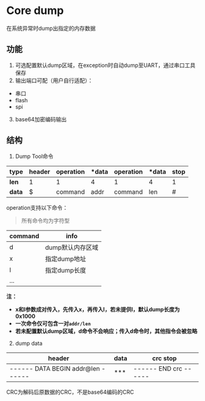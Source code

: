 <!--
Copyright (c) 2016-2022 Bouffalolab.

This file is part of
    *** Bouffalolab Software Dev Kit ***
     (see www.bouffalolab.com).

Redistribution and use in source and binary forms, with or without modification,
are permitted provided that the following conditions are met:
  1. Redistributions of source code must retain the above copyright notice,
     this list of conditions and the following disclaimer.
  2. Redistributions in binary form must reproduce the above copyright notice,
     this list of conditions and the following disclaimer in the documentation
     and/or other materials provided with the distribution.
  3. Neither the name of Bouffalo Lab nor the names of its contributors
     may be used to endorse or promote products derived from this software
     without specific prior written permission.

THIS SOFTWARE IS PROVIDED BY THE COPYRIGHT HOLDERS AND CONTRIBUTORS "AS IS"
AND ANY EXPRESS OR IMPLIED WARRANTIES, INCLUDING, BUT NOT LIMITED TO, THE
IMPLIED WARRANTIES OF MERCHANTABILITY AND FITNESS FOR A PARTICULAR PURPOSE ARE
DISCLAIMED. IN NO EVENT SHALL THE COPYRIGHT HOLDER OR CONTRIBUTORS BE LIABLE
FOR ANY DIRECT, INDIRECT, INCIDENTAL, SPECIAL, EXEMPLARY, OR CONSEQUENTIAL
DAMAGES (INCLUDING, BUT NOT LIMITED TO, PROCUREMENT OF SUBSTITUTE GOODS OR
SERVICES; LOSS OF USE, DATA, OR PROFITS; OR BUSINESS INTERRUPTION) HOWEVER
CAUSED AND ON ANY THEORY OF LIABILITY, WHETHER IN CONTRACT, STRICT LIABILITY,
OR TORT (INCLUDING NEGLIGENCE OR OTHERWISE) ARISING IN ANY WAY OUT OF THE USE
OF THIS SOFTWARE, EVEN IF ADVISED OF THE POSSIBILITY OF SUCH DAMAGE.
-->
# Core dump

在系统异常时dump出指定的内存数据

## 功能

1. 可选配置默认dump区域，在exception时自动dump至UART，通过串口工具保存
2. 输出端口可配（用户自行适配）：
  - 串口
  - flash
  - spi

3. base64加密编码输出

## 结构

1. Dump Tool命令


| type     | header | operation | *data | operation | *data | stop |
| -------- | ------ | --------- | ----- | --------- | ----- | ---- |
| **len**  | 1      | 1         | 4     | 1         | 4     | 1    |
| **data** | $      | command   | addr  | command   | len   | #    |

operation支持以下命令：

> 所有命令均为字符型

| command | info             |
| ------- | ---------------- |
| d       | dump默认内存区域 |
| x       | 指定dump地址     |
| l       | 指定dump长度     |
| ...     |                  |

**注：**

- **x和l参数成对传入，先传入x，再传入l，若未提供l，默认dump长度为0x1000**
- **一次命令仅可包含一对`addr/len`**
- **若未配置默认dump区域，d命令不会响应；传入d命令时，其他指令会被忽略**



2. dump data

| header                            | data | crc stop              |
| --------------------------------- | ---- | --------------------- |
| ------ DATA BEGIN addr@len ------ | ***  | ------ END crc ------ |

CRC为解码后原数据的CRC，不是base64编码的CRC
